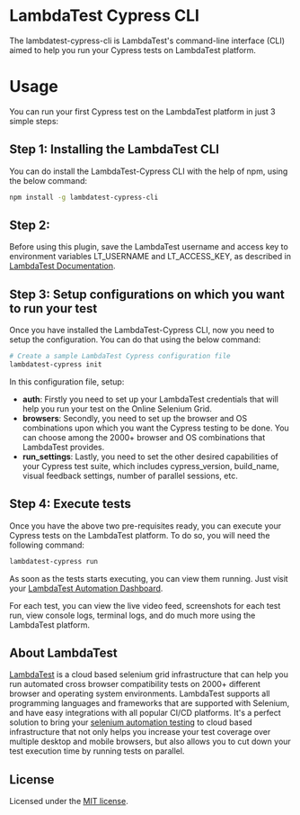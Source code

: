 
# LambdaTest Cypress CLI
The lambdatest-cypress-cli is LambdaTest's command-line interface (CLI) aimed to help you run your Cypress tests on LambdaTest platform.


# Usage

You can run your first Cypress test on the LambdaTest platform in just 3 simple steps:

## Step 1: Installing the LambdaTest CLI

You can do install the LambdaTest-Cypress CLI with the help of npm, using the below command:

```bash
npm install -g lambdatest-cypress-cli
```

## Step 2:

Before using this plugin, save the LambdaTest username and access key to environment variables LT_USERNAME and LT_ACCESS_KEY, as described in [LambdaTest Documentation](https://www.lambdatest.com/support/docs/using-environment-variables-for-authentication-credentials).

## Step 3: Setup configurations on which you want to run your test
Once you have installed the LambdaTest-Cypress CLI, now you need to setup the configuration. You can do that using the below command:




```bash
# Create a sample LambdaTest Cypress configuration file
lambdatest-cypress init
```
In this configuration file, setup:
- **auth**: Firstly you need to set up your LambdaTest credentials that will help you run your test on the Online Selenium Grid.
- **browsers**: Secondly, you need to set up the browser and OS combinations upon which you want the Cypress testing to be done. You can choose among the 2000+ browser and OS combinations that LambdaTest provides.
- **run_settings**: Lastly, you need to set the other desired capabilities of your Cypress test suite, which includes cypress_version, build_name, visual feedback settings, number of parallel sessions, etc.

## Step 4: Execute tests
Once you have the above two pre-requisites ready, you can execute your Cypress tests on the LambdaTest platform. To do so, you will need the following command:

```bash
lambdatest-cypress run
```

As soon as the tests starts executing, you can view them running. Just visit your [LambdaTest Automation Dashboard](https://automation.lambdatest.com/).

For each test, you can view the live video feed, screenshots for each test run, view console logs, terminal logs, and do much more using the LambdaTest platform.


## About LambdaTest

[LambdaTest](https://www.lambdatest.com/) is a cloud based selenium grid infrastructure that can help you run automated cross browser compatibility tests on 2000+ different browser and operating system environments. LambdaTest supports all programming languages and frameworks that are supported with Selenium, and have easy integrations with all popular CI/CD platforms. It's a perfect solution to bring your [selenium automation testing](https://www.lambdatest.com/selenium-automation) to cloud based infrastructure that not only helps you increase your test coverage over multiple desktop and mobile browsers, but also allows you to cut down your test execution time by running tests on parallel.

## License

Licensed under the [MIT license](./LICENSE).
